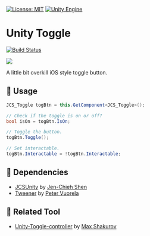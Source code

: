 [![License: MIT](https://img.shields.io/badge/License-MIT-green.svg)](https://opensource.org/licenses/MIT)
[![Unity Engine](https://img.shields.io/badge/unity-2018.3+-black.svg?style=flat&logo=unity)](https://unity3d.com/get-unity/download/archive)

# Unity Toggle

[![Build Status](https://travis-ci.com/jcs090218/Unity_Toggle.svg?branch=master)](https://travis-ci.com/jcs090218/Unity_Toggle)

<img src="./screenshot/toggle_demo.gif"/>

A little bit overkill iOS style toggle button. 

## 🔨 Usage

```cs
JCS_Toggle togBtn = this.GetComponent<JCS_Toggle>();

// Check if the toggle is on or off?
bool isOn = togBtn.IsOn;

// Toggle the button.
togBtn.Toggle();

// Set interactable.
togBtn.Interactable = !togBtn.Interactable;
```

## 📌 Dependencies

* [JCSUnity](https://github.com/jcs090218/JCSUnity) by [Jen-Chieh Shen](https://github.com/jcs090218)
* [Tweener](https://github.com/PeterVuorela/Tweener) by [Peter Vuorela](https://github.com/PeterVuorela)

## 🔗 Related Tool

* [Unity-Toggle-controller](https://github.com/Kalxoznik/Unity-Toggle-controller) by [Max Shakurov](https://github.com/Kalxoznik)
